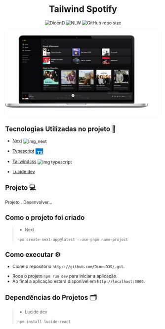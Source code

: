 <h1 align="center">Tailwind Spotify</h1>
<!-- <h1 align="center"><img src="" height="60" width="65" alt="" /> NLW 07º HEAT</h1> -->

<p align="center">
    <img src="https://img.shields.io/static/v1?label=DioenD&message=JS&color=d2cca1&labelColor=757780" alt="DioenD">
    <img src="https://img.shields.io/static/v1?label=NLW eSports&message=02&color=202024&labelColor=41356b" alt="NLW">
    <img alt="GitHub repo size" src="https://img.shields.io/github/repo-size/DioenDJS/Web-E-Sports-" >
</p>

<img src="imagemprojeto.png" alt="image project" />

## Tecnologias Utilizadas no projeto :construction:

- [Next](https://nextjs.org/docs/api-reference/next/image) <img align="center" alt="img_next" height="20" width="25" src="https://cdn.jsdelivr.net/gh/devicons/devicon/icons/nextjs/nextjs-original.svg" style="max-width:100%;" />

- [Typescript](https://www.typescriptlang.org/) <img align="center" alt="img typescript" height="20" width="25" src="https://raw.githubusercontent.com/devicons/devicon/master/icons/typescript/typescript-original.svg" style="max-width:100%;" />

- [Tailwindcss](https://tailwindcss.com/docs/installation) <img align="center" alt="img typescript" height="20" width="25" src="https://cdn.jsdelivr.net/gh/devicons/devicon/icons/tailwindcss/tailwindcss-plain.svg"  style="max-width:100%;" />


- [Lucide dev](https://lucide.dev/)
<!-- 

- [Apollo Client Graphql](https://www.apollographql.com/docs/react/get-started) <img align="center" alt="img typescript" height="20" width="25" src="https://encrypted-tbn0.gstatic.com/images?q=tbn:ANd9GcSPY72rSIdFYpcpukceY-dD5DhFDtnq9nPhvAulwAPbwSFZTdMGF5DxERHeX0mD0sXeurs&usqp=CAU"  style="max-width:100%;" />


- [Date fns](https://date-fns.org/)

- [Vime](https://vimejs.com/)<img align="center" alt="img vimejs" height="20" width="25" src="https://vimejs.com/img/vime.svg"  style="max-width:100%;" /> -->

<!-- 
- [Webpack](https://webpack.js.org/) <img align="center" alt="img typescript" height="20" width="25" src="https://cdn.jsdelivr.net/gh/devicons/devicon/icons/webpack/webpack-original.svg" style="max-width:100%;" />

- [Cross env](https://www.npmjs.com/package/cross-env)

- [ Sass ](https://sass-lang.com/)<img align="center" alt="img sass" height="20" width="25" src="https://cdn.jsdelivr.net/gh/devicons/devicon/icons/sass/sass-original.svg" style="max-width:100%;" /> -->



## Projeto :computer:
Projeto . Desenvolver...

## Como o projeto foi criado 

> - Next
>
> ``` npx create-next-app@latest --use-pnpm name-projoct ```

## Como executar :gear:

- Clone o repositório `https://github.com/DioenDJS/.git`.
<!-- - Install as dependências com o comando `npm install`. -->
<!-- - Rode o docker  `docker-compose up` para subir a imagem do postgres. -->
- Rode o projeto `npm run dev` para iniciar a aplicação.
- Ao final a aplicação estará disponível em `http://localhost:3000`.

## Dependências do Projetos :card_index_dividers:

> - Lucide dev
>
>``` npm install lucide-react ```
>

<!-- 
>``` yarn add style-loader css-loader -D ```

>
>``` yarn add cross-env -D ```

> - Sass
>
>``` yarn add node-sass -D ```
>
>``` yarn add sass-loader -D ``` -->